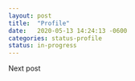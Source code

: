```yaml
---
layout: post
title:  "Profile"
date:   2020-05-13 14:24:13 -0600
categories: status-profile
status: in-progress
---
```


Next post
